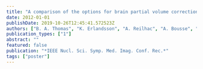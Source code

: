 ```yaml
---
title: "A comparison of the options for brain partial volume correction using PET/MRI"
date: 2012-01-01
publishDate: 2019-10-26T12:45:41.572523Z
authors: ["B. A. Thomas", "K. Erlandsson", "A. Reilhac", "A. Bousse", "D. Kazantsev", "S. Pedemonte", "K. Vunckx", "S. Arridge", "S. Ourselin", "B. F. Hutton"]
publication_types: ["1"]
abstract: ""
featured: false
publication: "*IEEE Nucl. Sci. Symp. Med. Imag. Conf. Rec.*"
tags: ["poster"]
---
```



